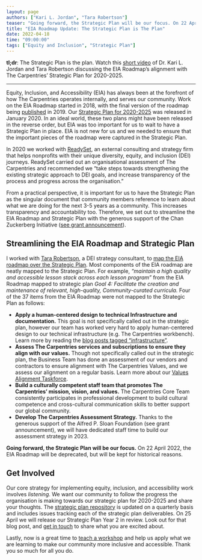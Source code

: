 ```yaml
---
layout: page
authors: ["Kari L. Jordan", "Tara Robertson"]
teaser: "Going forward, the Strategic Plan will be our focus. On 22 April 2022, the EIA Roadmap will be deprecated, but will be kept for historical reasons."
title: "EIA Roadmap Update: The Strategic Plan is The Plan"
date: 2022-04-18
time: "09:00:00"
tags: ["Equity and Inclusion", "Strategic Plan"]
---
```


**tl;dr**: The Strategic Plan is the plan. Watch this [short video](https://youtu.be/fjmxwU8a1yI) of Dr. Kari L. Jordan and Tara Robertson discussing the EIA Roadmap’s alignment with The Carpentries’ Strategic Plan for 2020-2025.
<hr />

Equity, Inclusion, and Accessibility (EIA) has always been at the forefront of how The Carpentries operates internally, and serves our community. Work on the EIA Roadmap started in 2018, with the final version of the roadmap being [published](https://carpentries.org/blog/2019/06/eia-roadmap-release/) in 2019. Our [Strategic Plan for 2020-2025](https://carpentries.org/strategic-plan/) was released in January 2020. In an ideal world, these two plans might have been released in the reverse order, but EIA was too important for us to wait to have a Strategic Plan in place. EIA is not new for us and we needed to ensure that the important pieces of the roadmap were captured in the Strategic Plan.

In 2020 we worked with [ReadySet](https://www.thereadyset.co/about), an external consulting and strategy firm that helps nonprofits with their unique diversity, equity, and inclusion (DEI) journeys. ReadySet carried out an organisational assessment of The Carpentries and recommended we “take steps towards strengthening the existing strategic approach to DEI goals, and increase transparency of the process and progress across the organisation.”

From a practical perspective, it is important for us to have the Strategic Plan as the singular document that community members reference to learn about what we are doing for the next 3-5 years as a community. This increases transparency and accountability too. Therefore, we set out to streamline the EIA Roadmap and Strategic Plan with the generous support of the Chan Zuckerberg Initiative ([see grant announcement](https://carpentries.org/blog/2022/01/executive-director-new-years-message/)).

## Streamlining the EIA Roadmap and Strategic Plan
I worked with [Tara Robertson](https://tararobertson.ca/), a DEI strategy consultant, to [map the EIA roadmap over the Strategic Plan](https://docs.google.com/document/d/10GCFlr5x0y6eevN21Nrw4-D663ZlEiVQFYO2HzVR7Gw/edit). Most components of the EIA roadmap are neatly mapped to the Strategic Plan. For example, *“maintain a high quality and accessible lesson stack across each lesson program”* from the EIA Roadmap mapped to strategic plan *Goal 4: Facilitate the creation and maintenance of relevant, high-quality, Community-curated curricula.* Four of the 37 items from the EIA Roadmap were not mapped to the Strategic Plan as follows:

- **Apply a human-centered design to technical Infrastructure and documentation.**
This goal is not specifically called out in the strategic plan, however our team has worked very hard to apply human-centered design to our technical infrastructure (e.g. The Carpentries workbench). Learn more by reading the [blog posts tagged “infrastructure”](https://carpentries.org/posts-by-tags/#blog-tag-infrastructure).
- **Assess The Carpentries services and subscriptions to ensure they align with our values.**
Though not specifically called out in the strategic plan, the Business Team has done an assessment of our vendors and contractors to ensure alignment with The Carpentries Values, and we assess our alignment on a regular basis. Learn more about our [Values Alignment Taskforce](https://carpentries.org/blog/2021/12/values-alignment-task-force/).
- **Build a culturally competent staff team that promotes The Carpentries’ mission, vision, and values.** The Carpentries Core Team consistently participates in professional development to build cultural competence and cross-cultural communication skills to better support our global community.
- **Develop The Carpentries Assessment Strategy.** Thanks to the generous support of the Alfred P. Sloan Foundation (see grant announcement), we will have dedicated staff time to build our assessment strategy in 2023.

**Going forward, the Strategic Plan will be our focus.** On 22 April 2022, the EIA Roadmap will be deprecated, but will be kept for historical reasons.

## Get Involved
Our core strategy for implementing equity, inclusion, and accessibility work involves *listening*. We want our community to follow the progress the organisation is making towards our strategic plan for 2020-2025 and share your thoughts. The [strategic plan repository](https://github.com/carpentries/strategic-plan/issues) is updated on a quarterly basis and includes issues tracking each of the strategic plan deliverables. On 25 April we will release our Strategic Plan Year 2 in review. Look out for that blog post, and [get in touch](mailto:team@carpentries.org) to share what you are excited about.

Lastly, now is a great time to [teach a workshop](https://carpentries.topicbox.com/groups/instructors?subscription_form=450564c4-59f8-11e8-8584-f238e5388869) and help us apply what we are learning to make our community more inclusive and accessible. Thank you so much for all you do.
